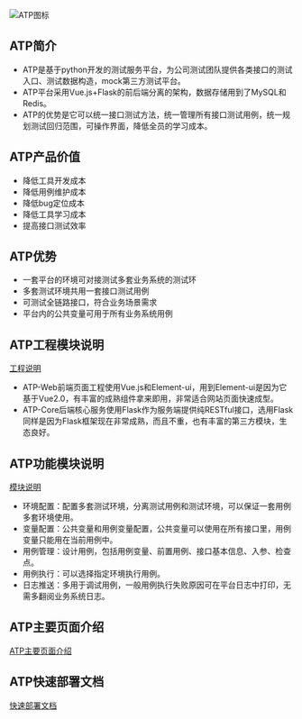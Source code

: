 ![ATP图标](https://github.com/ooqitech/ATP/blob/master/images/atp2.png)



## **ATP简介**
- ATP是基于python开发的测试服务平台，为公司测试团队提供各类接口的测试入口、测试数据构造，mock第三方测试平台。
- ATP平台采用Vue.js+Flask的前后端分离的架构，数据存储用到了MySQL和Redis。
- ATP的优势是它可以统一接口测试方法，统一管理所有接口测试用例，统一规划测试回归范围，可操作界面，降低全员的学习成本。

## **ATP产品价值**
- 降低工具开发成本
- 降低用例维护成本
- 降低bug定位成本
- 降低工具学习成本
- 提高接口测试效率

## **ATP优势**
- 一套平台的环境可对接测试多套业务系统的测试环
- 多套测试环境共用一套接口测试用例
- 可测试全链路接口，符合业务场景需求
- 平台内的公共变量可用于所有业务系统用例

##  **ATP工程模块说明**
[工程说明](https://github.com/ooqitech/ATP/wiki/projectSpecification)
- ATP-Web前端页面工程使用Vue.js和Element-ui，用到Element-ui是因为它基于Vue2.0，有丰富的成熟组件拿来即用，非常适合网站页面快速成型。
- ATP-Core后端核心服务使用Flask作为服务端提供纯RESTful接口，选用Flask同样是因为Flask框架现在非常成熟，而且不重，也有丰富的第三方模块，生态良好。

##  **ATP功能模块说明**
[模块说明](https://github.com/ooqitech/ATP/wiki/function)
- 环境配置：配置多套测试环境，分离测试用例和测试环境，可以保证一套用例多套环境使用。
- 变量配置：公共变量和用例变量配置，公共变量可以使用在所有接口里，用例变量只能用在当前用例中。
- 用例管理：设计用例，包括用例变量、前置用例、接口基本信息、入参、检查点。
- 用例执行：可以选择指定环境执行用例。
- 日志推送：多用于调试用例，一般用例执行失败原因可在平台日志中打印，无需多翻阅业务系统日志。

##  **ATP主要页面介绍**

[ATP主要页面介绍](https://github.com/ooqitech/ATP/wiki/functionForATP)

##  **ATP快速部署文档**

[快速部署文档](https://github.com/ooqitech/ATP/wiki/deployment)

